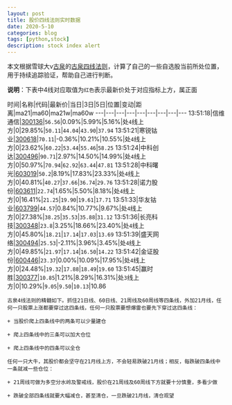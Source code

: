 ```yaml
---
layout: post
title: 股价四线法则实时数据
date: 2020-5-10
categories: blog
tags: [python,stock]
description: stock index alert
---
```



本文根据雪球大v[古泉](https://xueqiu.com/u/7148646888)的[古泉四线法则](https://xueqiu.com/7148646888/130498192)，计算了自己的一些自选股当前所处位置，用于持续追踪验证，帮助自己进行判断。

**说明**：下表中4线对应取值为`红色`表示最新价处于对应指标上方，属正面

时间|名称|代码|最新价|当日|3日|5日|位置|变动|距离|ma21|ma60|ma21w|ma60w
---|---|---|---|---|---|---|---|---
13:51:18|信维通信|[300136](https://xueqiu.com/S/SZ300136)|`56.56`|0.09%|5.99%|5.16%|处`4`线上方|0|29.85%|`50.11`|`44.04`|`43.90`|`37.94`
13:51:21|寒锐钴业|[300618](https://xueqiu.com/S/SZ300618)|`70.11`|-0.36%|10.21%|10.55%|处`4`线上方|0|23.62%|`60.22`|`53.44`|`55.46`|`58.25`
13:51:24|中科创达|[300496](https://xueqiu.com/S/SZ300496)|`90.71`|2.97%|14.50%|14.99%|处`4`线上方|0|50.97%|`70.94`|`62.92`|`63.44`|`47.81`
13:51:28|中科曙光|[603019](https://xueqiu.com/S/SH603019)|`50.2`|8.19%|17.83%|23.33%|处`4`线上方|0|40.81%|`40.27`|`37.66`|`36.74`|`29.76`
13:51:28|诺力股份|[603611](https://xueqiu.com/S/SH603611)|`22.74`|1.65%|5.50%|8.18%|处`4`线上方|0|16.41%|`21.25`|`19.90`|`19.61`|`17.71`
13:51:33|华友钴业|[603799](https://xueqiu.com/S/SH603799)|`44.57`|0.84%|10.77%|9.67%|处`4`线上方|0|27.38%|`38.25`|`35.53`|`35.88`|`31.12`
13:51:36|长亮科技|[300348](https://xueqiu.com/S/SZ300348)|`23.8`|3.25%|18.66%|23.40%|处`4`线上方|0|45.80%|`18.21`|`17.14`|`17.03`|`13.69`
13:51:39|盛天网络|[300494](https://xueqiu.com/S/SZ300494)|`25.53`|-2.11%|3.96%|3.45%|处`4`线上方|0|49.85%|`21.97`|`17.14`|`16.50`|`14.22`
13:51:42|金证股份|[600446](https://xueqiu.com/S/SH600446)|`23.37`|0.00%|10.09%|17.95%|处`4`线上方|0|24.48%|`19.32`|`17.88`|`18.49`|`19.60`
13:51:45|赢时胜|[300377](https://xueqiu.com/S/SZ300377)|`10.85`|1.21%|8.29%|16.31%|处`3`线上方|0|10.29%|`9.05`|`9.50`|`10.13`|10.86

```
古泉4线法则的精髓如下。抓住21日线、60日线、21周线及60周线等四条线，外加21月线，任何一只股票上涨都要穿过这四条线，任何一只股票要想爆雷也要先下穿过这四条线：

+ 当股价爬上四条线中的两条可以少量建仓

+ 爬上四条线中的三条可以加大仓位

+ 爬上四条线中的四条可以全仓

任何一只大牛，其股价都会坚守在21月线上方，不会轻易跌破21月线；相反，每跌破四条线中一条就减一些仓位：

+ 21周线可做为多空分水岭及警戒线，股价在21周线及60周线下方就要十分慎重，多看少做

+ 跌破全部四条线就要大幅减仓，甚至清仓，一旦跌破21月线，清仓观望
```